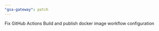 ```yaml
---
"gsa-gateway": patch
---
```


Fix GitHub Actions Build and publish docker image workflow configuration
